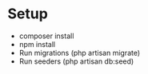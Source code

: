 # Setup
- composer install
- npm install
- Run migrations (php artisan migrate)
- Run seeders (php artisan db:seed)
